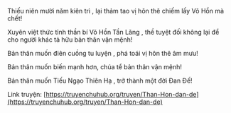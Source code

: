 Thiếu niên mười năm kiên trì , lại thảm tao vị hôn thê chiếm lấy Võ Hồn mà chết!

Xuyên việt thức tỉnh thần bí Võ Hồn Tần Lãng , thề tuyệt đối không lại để cho người khác tả hữu bản thân vận mệnh!

Bản thân muốn điên cuồng tu luyện , phá toái vị hôn thê âm mưu!

Bản thân muốn biến mạnh hơn, chúa tể bản thân vận mệnh!

Bản thân muốn Tiếu Ngạo Thiên Hạ , trở thành một đời Đan Đế!

Link truyện:
[https://truyenchuhub.org/truyen/Than-Hon-dan-de](https://truyenchuhub.org/truyen/Than-Hon-dan-de)
